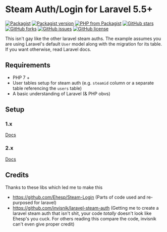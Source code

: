 # Steam Auth/Login for Laravel 5.5+

[![Packagist](https://img.shields.io/packagist/dt/kanalumaddela/laravel-steam-login.svg?style=flat-square)](https://packagist.org/packages/kanalumaddela/laravel-steam-login)
[![Packagist version](https://img.shields.io/packagist/v/kanalumaddela/laravel-steam-login.svg?style=flat-square)](https://packagist.org/packages/kanalumaddela/laravel-steam-login)
[![PHP from Packagist](https://img.shields.io/packagist/php-v/kanalumaddela/laravel-steam-login.svg?style=flat-square)]()
[![GitHub stars](https://img.shields.io/github/stars/kanalumaddela/laravel-steam-login.svg?style=flat-square)](https://github.com/kanalumaddela/laravel-steam-login/stargazers)
[![GitHub forks](https://img.shields.io/github/forks/kanalumaddela/laravel-steam-login.svg?style=flat-square)](https://github.com/kanalumaddela/laravel-steam-login/network)
[![GitHub issues](https://img.shields.io/github/issues/kanalumaddela/laravel-steam-login.svg?style=flat-square)](https://github.com/kanalumaddela/laravel-steam-login/issues)
[![GitHub license](https://img.shields.io/github/license/kanalumaddela/laravel-steam-login.svg?style=flat-square)](https://github.com/kanalumaddela/laravel-steam-login/blob/master/LICENSE)

This isn't gay like the other laravel steam auths. The example assumes you are using Laravel's default `User` model along with the migration for its table. If you want otherwise, read Laravel docs.

## Requirements

- PHP 7 +
- User tables setup for steam auth (e.g. `steamid` column or a separate table referencing the `users` table)
- A basic understanding of Laravel (& PHP obvs)

## Setup

### 1.x
[Docs](1.x)

### 2.x
[Docs](2.x)

## Credits

Thanks to these libs which led me to make this
- https://github.com/Ehesp/Steam-Login (Parts of code used and re-purposed for laravel)
- https://github.com/invisnik/laravel-steam-auth (Getting me to create a laravel steam auth that isn't shit, your code *totally* doesn't look like Ehesp's you cuck. For others reading this compare the code, invisnik can't even give proper credit)
